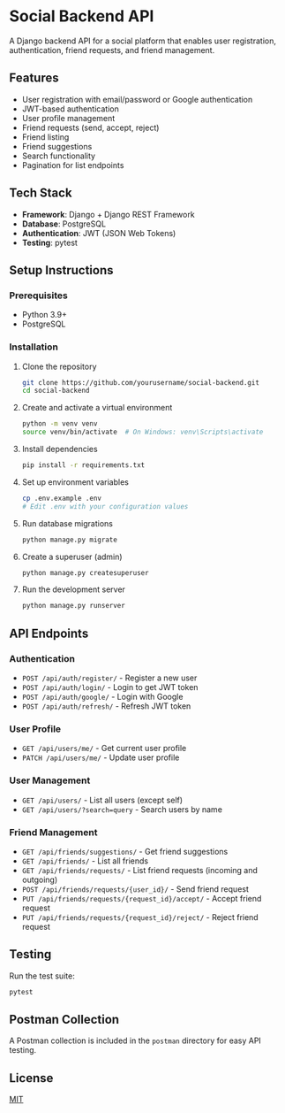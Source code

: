# Social Backend API

A Django backend API for a social platform that enables user registration, authentication, friend requests, and friend management.

## Features

- User registration with email/password or Google authentication
- JWT-based authentication
- User profile management
- Friend requests (send, accept, reject)
- Friend listing
- Friend suggestions
- Search functionality
- Pagination for list endpoints

## Tech Stack

- **Framework**: Django + Django REST Framework
- **Database**: PostgreSQL
- **Authentication**: JWT (JSON Web Tokens)
- **Testing**: pytest

## Setup Instructions

### Prerequisites

- Python 3.9+
- PostgreSQL

### Installation

1. Clone the repository
   ```bash
   git clone https://github.com/yourusername/social-backend.git
   cd social-backend
   ```

2. Create and activate a virtual environment
   ```bash
   python -m venv venv
   source venv/bin/activate  # On Windows: venv\Scripts\activate
   ```

3. Install dependencies
   ```bash
   pip install -r requirements.txt
   ```

4. Set up environment variables
   ```bash
   cp .env.example .env
   # Edit .env with your configuration values
   ```

5. Run database migrations
   ```bash
   python manage.py migrate
   ```

6. Create a superuser (admin)
   ```bash
   python manage.py createsuperuser
   ```

7. Run the development server
   ```bash
   python manage.py runserver
   ```

## API Endpoints

### Authentication
- `POST /api/auth/register/` - Register a new user
- `POST /api/auth/login/` - Login to get JWT token
- `POST /api/auth/google/` - Login with Google
- `POST /api/auth/refresh/` - Refresh JWT token

### User Profile
- `GET /api/users/me/` - Get current user profile
- `PATCH /api/users/me/` - Update user profile

### User Management
- `GET /api/users/` - List all users (except self)
- `GET /api/users/?search=query` - Search users by name

### Friend Management
- `GET /api/friends/suggestions/` - Get friend suggestions
- `GET /api/friends/` - List all friends
- `GET /api/friends/requests/` - List friend requests (incoming and outgoing)
- `POST /api/friends/requests/{user_id}/` - Send friend request
- `PUT /api/friends/requests/{request_id}/accept/` - Accept friend request
- `PUT /api/friends/requests/{request_id}/reject/` - Reject friend request

## Testing

Run the test suite:
```bash
pytest
```

## Postman Collection

A Postman collection is included in the `postman` directory for easy API testing.

## License

[MIT](LICENSE)
